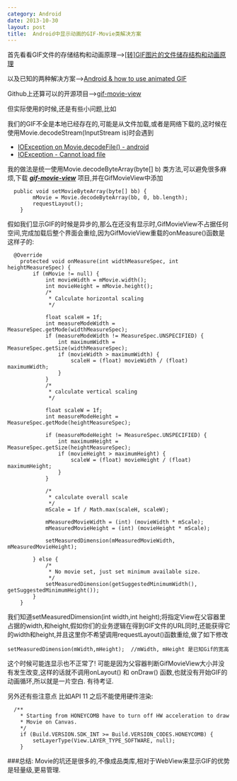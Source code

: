 ```yaml
---
category: Android
date: 2013-10-30
layout: post
title:  Android中显示动画的GIF-Movie类解决方案
---
```


首先看看GIF文件的存储结构和动画原理-->[[转]GIF图片的文件储存结构和动画原理](http://blog.sina.com.cn/s/blog_571296860100jvhz.html)

以及已知的两种解决方案-->[Android & how to use animated GIF](http://weavora.com/blog/2012/02/07/android-how-to-use-animated-gif/)

Github上还算可以的开源项目-->[gif-movie-view](https://github.com/sbakhtiarov/gif-movie-view)

但实际使用的时候,还是有些小问题,比如

我们的GIF不全是本地已经存在的,可能是从文件加载,或者是网络下载的,这时候在使用Movie.decodeStream(InputStream is)时会遇到

- [IOException on Movie.decodeFile() - android](http://stackoverflow.com/questions/18307266/ioexception-on-movie-decodefile-android)
- [IOException - Cannot load file](http://stackoverflow.com/questions/10240042/ioexception-cannot-load-file)

我的做法是统一使用Movie.decodeByteArray(byte[] b) 类方法,可以避免很多麻烦,下载 [***gif-movie-view***](https://github.com/sbakhtiarov/gif-movie-view)
 项目,并在GifMovieView中添加

```
  public void setMovieByteArray(byte[] bb) {
        mMovie = Movie.decodeByteArray(bb, 0, bb.length);
        requestLayout();
    }
```

假如我们显示GIF的时候是异步的,那么在还没有显示时,GifMovieView不占据任何空间,完成加载后整个界面会重绘,因为GifMovieView重载的onMeasure()函数是这样子的:

```
  @Override
    protected void onMeasure(int widthMeasureSpec, int heightMeasureSpec) {
        if (mMovie != null) {
            int movieWidth = mMovie.width();
            int movieHeight = mMovie.height();
			/*
             * Calculate horizontal scaling
			 */

            float scaleH = 1f;
            int measureModeWidth = MeasureSpec.getMode(widthMeasureSpec);
            if (measureModeWidth != MeasureSpec.UNSPECIFIED) {
                int maximumWidth = MeasureSpec.getSize(widthMeasureSpec);
                if (movieWidth > maximumWidth) {
                    scaleH = (float) movieWidth / (float) maximumWidth;
                }
            }
			/*
             * calculate vertical scaling
			 */

            float scaleW = 1f;
            int measureModeHeight = MeasureSpec.getMode(heightMeasureSpec);

            if (measureModeHeight != MeasureSpec.UNSPECIFIED) {
                int maximumHeight = MeasureSpec.getSize(heightMeasureSpec);
                if (movieHeight > maximumHeight) {
                    scaleW = (float) movieHeight / (float) maximumHeight;
                }
            }

			/*
             * calculate overall scale
			 */
            mScale = 1f / Math.max(scaleH, scaleW);

            mMeasuredMovieWidth = (int) (movieWidth * mScale);
            mMeasuredMovieHeight = (int) (movieHeight * mScale);

            setMeasuredDimension(mMeasuredMovieWidth, mMeasuredMovieHeight);

        } else {
            /*
             * No movie set, just set minimum available size.
			 */
			setMeasuredDimension(getSuggestedMinimumWidth(), getSuggestedMinimumHeight());
        }
    }
```

我们知道setMeasuredDimension(int width,int height);将指定View在父容器里占据的width,和height,假如你们的业务逻辑在得到GIF文件的URL同时,还能获得它的width和height,并且这里你不希望调用requestLayout()函数重绘,做了如下修改

```
setMeasuredDimension(mWidth,mHeight);  //mWidth, mHeight 是已知Gif的宽高
```

这个时候可能连显示也不正常了! 可能是因为父容器判断GifMovieView大小并没有发生改变,这样的话就不调用onLayout() 和 onDraw() 函数,也就没有开始GIF的动画循环,所以就是一片空白. 有待考证.

另外还有些注意点 比如API 11 之后不能使用硬件渲染:

```
  /**
	* Starting from HONEYCOMB have to turn off HW acceleration to draw
	* Movie on Canvas.
    */
    if (Build.VERSION.SDK_INT >= Build.VERSION_CODES.HONEYCOMB) {
    	setLayerType(View.LAYER_TYPE_SOFTWARE, null);
    }
```

###总结:
Movie的坑还是很多的,不像成品类库,相对于WebView来显示GIF的优势是轻量级,更易管理.
